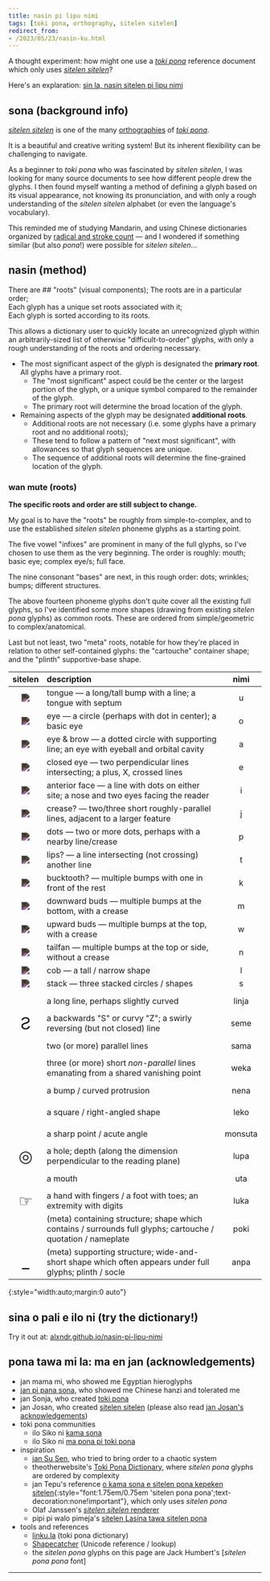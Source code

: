 ```yaml
---
title: nasin pi lipu nimi
tags: [toki pona, orthography, sitelen sitelen]
redirect_from:
- /2023/05/23/nasin-ku.html
---
```


A thought experiment: how might one use a _[toki pona]_ reference document which only uses _[sitelen sitelen]_?

Here's an explaration: [sin la, nasin sitelen pi lipu nimi](https://alxndr.github.io/nasin-pi-lipu-nimi/?src=alxndr.blog&campaign=blogpost-nasin)



## sona (background info)

_[sitelen sitelen]_ is one of the many [orthographies](https://sona.pona.la/wiki/Writing_systems) of _[toki pona]_.

It is a beautiful and creative writing system!
But its inherent flexibility can be challenging to navigate.

As a beginner to _toki pona_ who was fascinated by _sitelen sitelen_, I was looking for many source documents to see how different people drew the glyphs.
I then found myself wanting a method of defining a glyph based on its visual appearance, not knowing its pronunciation, and with only a rough understanding of the _sitelen sitelen_ alphabet (or even the language's vocabulary).

This reminded me of studying Mandarin, and using Chinese dictionaries organized by [radical and stroke count](https://en.wikipedia.org/wiki/Radical_(Chinese_characters)) — and I wondered if something similar (but also _pona_!) were possible for _sitelen sitelen_...


## nasin (method)

There are ## "roots" (visual components);
The roots are in a particular order;  
Each glyph has a unique set roots associated with it;  
Each glyph is sorted according to its roots.

This allows a dictionary user to quickly locate an unrecognized glyph within an arbitrarily-sized list of otherwise "difficult-to-order" glyphs, with only a rough understanding of the roots and ordering necessary.

* The most significant aspect of the glyph is designated the **primary root**. All glyphs have a primary root.
  * The "most significant" aspect could be the center or the largest portion of the glyph, or a unique symbol compared to the remainder of the glyph.
  * The primary root will determine the broad location of the glyph.
* Remaining aspects of the glyph may be designated **additional roots**.
  * Additional roots are not necessary (i.e. some glyphs have a primary root and no additional roots); 
  * These tend to follow a pattern of "next most significant", with allowances so that glyph sequences are unique.
  * The sequence of additional roots will determine the fine-grained location of the glyph.


### wan mute (roots)

**The specific roots and order are still subject to change.**

My goal is to have the "roots" be roughly from simple-to-complex, and to use the established _sitelen sitelen_ phoneme glyphs as a starting point.

The five vowel "infixes" are prominent in many of the full glyphs, so I've chosen to use them as the very beginning. The order is roughly: mouth; basic eye; complex eye/s; full face.

The nine consonant "bases" are next, in this rough order: dots; wrinkles; bumps; different structures.

The above fourteen phoneme glyphs don't quite cover all the existing full glyphs, so I've identified some more shapes (drawing from existing _sitelen pona_ glyphs) as common roots. These are ordered from simple/geometric to complex/anatomical.

Last but not least, two "meta" roots, notable for how they're placed in relation to other self-contained glyphs: the "cartouche" container shape; and the "plinth" supportive-base shape.

| sitelen | description | nimi |
|:-:|:-|:-:|
| <img src="https://jonathangabel.com/images/t47_tokipona/kalalili/t47_kalalili_xu.jpg" class="sitelen" /> | tongue — a long/tall bump with a line; a tongue with septum                               | u
| <img src="https://jonathangabel.com/images/t47_tokipona/kalalili/t47_kalalili_xo.jpg" class="sitelen" /> | eye — a circle (perhaps with dot in center); a basic eye                                  | o
| <img src="https://jonathangabel.com/images/t47_tokipona/kalalili/t47_kalalili_xa.jpg" class="sitelen" /> | eye & brow — a dotted circle with supporting line; an eye with eyeball and orbital cavity | a
| <img src="https://jonathangabel.com/images/t47_tokipona/kalalili/t47_kalalili_xe.jpg" class="sitelen" /> | closed eye — two perpendicular lines intersecting; a plus, X, crossed lines               | e
| <img src="https://jonathangabel.com/images/t47_tokipona/kalalili/t47_kalalili_xi.jpg" class="sitelen" /> | anterior face — a line with dots on either site; a nose and two eyes facing the reader    | i
| <img src="https://jonathangabel.com/images/t47_tokipona/kalalili/t47_kalalili_xj.jpg" class="sitelen" /> | crease? — two/three short roughly-parallel lines, adjacent to a larger feature            | j
| <img src="https://jonathangabel.com/images/t47_tokipona/kalalili/t47_kalalili_xp.jpg" class="sitelen" /> | dots — two or more dots, perhaps with a nearby line/crease                                | p
| <img src="https://jonathangabel.com/images/t47_tokipona/kalalili/t47_kalalili_xt.jpg" class="sitelen" /> | lips? — a line intersecting (not crossing) another line                                   | t
| <img src="https://jonathangabel.com/images/t47_tokipona/kalalili/t47_kalalili_xk.jpg" class="sitelen" /> | bucktooth? — multiple bumps with one in front of the rest                                 | k
| <img src="https://jonathangabel.com/images/t47_tokipona/kalalili/t47_kalalili_xm.jpg" class="sitelen" /> | downward buds — multiple bumps at the bottom, with a crease                               | m
| <img src="https://jonathangabel.com/images/t47_tokipona/kalalili/t47_kalalili_xw.jpg" class="sitelen" /> | upward buds — multiple bumps at the top, with a crease                                    | w
| <img src="https://jonathangabel.com/images/t47_tokipona/kalalili/t47_kalalili_xn.jpg" class="sitelen" /> | tailfan — multiple bumps at the top or side, without a crease                             | n
| <img src="https://jonathangabel.com/images/t47_tokipona/kalalili/t47_kalalili_xl.jpg" class="sitelen" /> | cob — a tall / narrow shape                                                               | l
| <img src="https://jonathangabel.com/images/t47_tokipona/kalalili/t47_kalalili_xs.jpg" class="sitelen" /> | stack — three stacked circles / shapes                                                    | s
|     <span class="sp"></span> | a long line, perhaps slightly curved                                                                         | linja
| <span class="juniko">Ƨ</span> | a backwards "S" or curvy "Z"; a swirly reversing (but not closed) line                                       | seme
|     <span class="sp"></span> | two (or more) parallel lines                                                                                 | sama
|     <span class="sp"></span> | three (or more) short _non-parallel_ lines emanating from a shared vanishing point                           | weka
|     <span class="sp"></span> | a bump / curved protrusion                                                                                   | nena
|     <span class="sp"></span> | a square / right-angled shape                                                                                | leko
|     <span class="sp"></span> | a sharp point / acute angle                                                                                  | monsuta
| <span class="juniko">◎</span> | a hole; depth (along the dimension perpendicular to the reading plane)                                       | lupa
|     <span class="sp"></span> | a mouth                                                                                                      | uta
| <span class="juniko">☞</span> | a hand with fingers / a foot with toes; an extremity with digits                                             | luka
|     <span class="sp"></span> | (meta) containing structure; shape which contains / surrounds full glyphs; cartouche / quotation / nameplate | poki
| <span class="juniko">\_</span>| (meta) supporting structure; wide-and-short shape which often appears under full glyphs; plinth / socle      | anpa
{:style="width:auto;margin:0 auto"}


## sina o pali e ilo ni (try the dictionary!)

Try it out at: [alxndr.github.io/nasin-pi-lipu-nimi](https://alxndr.github.io/nasin-pi-lipu-nimi/?src=alxndr.blog&campaign=blogpost-nasin)


## pona tawa mi la: ma en jan (acknowledgements)

* jan mama mi, who showed me Egyptian hieroglyphs
* [jan pi pana sona](https://oberlin.edu), who showed me Chinese hanzi and tolerated me
* jan Sonja, who created [toki pona]
* jan Josan, who created [sitelen sitelen] (please also read [jan Josan's acknowledgements](https://jonathangabel.com/toki-pona/acknowledgements/))
* toki pona communities
  * ilo Siko ni [kama sona](https://discord.gg/XCfMszsf54)
  * ilo Siko ni [ma pona pi toki pona](https://discord.gg/mapona)
* inspiration
  * [jan Su Sen](https://en.wikipedia.org//wiki/Xu_Shen), who tried to bring order to a chaotic system
  * theotherwebsite's [Toki Pona Dictionary](https://theotherwebsite.com/tokipona/), where _sitelen pona_ glyphs are ordered by complexity
  * jan Tepu's reference [o kama sona e sitelen pona kepeken sitelen](https://davidar.github.io/tp/kama-sona){:style="font:1.75em/0.75em 'sitelen pona pona';text-decoration:none!important"}, which only uses _sitelen pona_
  * Olaf Janssen's [_sitelen sitelen_ renderer](http://livingtokipona.smoishele.com/examples/liveinput/liveinput.html)
  * pipi pi walo pimeja's [sitelen Lasina tawa sitelen pona](https://greybeetle213.github.io/sitelen_Lasina_tawa_sitelen_pona)
* tools and references
  * [linku.la](https://linku.la) (toki pona dictionary)
  * [Shapecatcher](https://shapecatcher.com) (Unicode reference / lookup)
  * the _sitelen pona_ glyphs on this page are Jack Humbert's [_sitelen pona pona_ font]




-------

[sitelen sitelen]: https://jonathangabel.com/toki-pona/
[toki pona]: https://tokipona.org
[sitelen pona]: http://tokipona.net/tp/janpije/hieroglyphs.php
[sitelen sitelen kule]: https://jonathangabel.com/toki-pona/colors/
[sitelen pona pona]: https://jackhumbert.github.io/sitelen-pona-pona/
[sitelen telo]: https://imgur.com/a/A30SGum

<style>
  @font-face { 
    font-family: 'sitelen pona pona';
    src: url('https://jackhumbert.github.io/sitelen-pona-pona/fonts/sitelen-pona-pona.otf');
    font-weight: 400;
    text-rendering: optimizeLegibility;
    font-feature-settings: "liga" 1;
  }
  @font-face { 
    font-family: 'linja sike';
    src: url('https://wyub.github.io/tokipona/linja-sike-5.otf');
  }
  .sp {
    font: 2em 'sitelen pona pona';
  }
  .sitelen {
    max-width: 3em;
    filter: invert(83%);
  }
  .juniko {
    font-size: 2em;
  }
</style>
